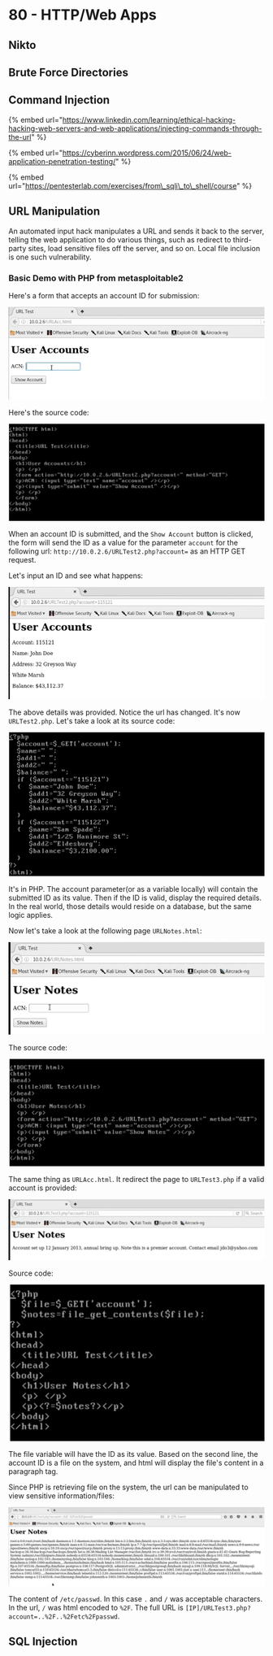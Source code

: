 # 80 - HTTP/Web Apps

## Nikto



## Brute Force Directories



## Command Injection

{% embed url="https://www.linkedin.com/learning/ethical-hacking-hacking-web-servers-and-web-applications/injecting-commands-through-the-url" %}

{% embed url="https://cyberinn.wordpress.com/2015/06/24/web-application-penetration-testing/" %}

{% embed url="https://pentesterlab.com/exercises/from\_sqli\_to\_shell/course" %}

## URL Manipulation

An automated input hack manipulates a URL and sends it back to the server, telling the web application to do various things, such as redirect to third-party sites, load sensitive files off the server, and so on. Local file inclusion is one such vulnerability.

### Basic Demo with PHP from metasploitable2

Here's a form that accepts an account ID for submission:

![](../.gitbook/assets/accpage3.png)

Here's the source code:

![](../.gitbook/assets/urlaccsource.png)

When an account ID is submitted, and the `Show Account` button is clicked, the form will send the ID as a value for the parameter `account` for the following url: `http://10.0.2.6/URLTest2.php?account=` as an HTTP GET request.

Let's input an ID and see what happens:

![](../.gitbook/assets/accresutl4.png)

The above details was provided. Notice the url has changed. It's now `URLTest2.php`. Let's take a look at its source code:

![](../.gitbook/assets/urltest2.png)

It's in PHP. The account parameter\(or as a variable locally\) will contain the submitted ID as its value. Then if the ID is valid, display the required details. In the real world, those details would reside on a database, but the same logic applies.

Now let's take a look at the following page `URLNotes.html`:

![](../.gitbook/assets/urlnotespage.png)

The source code:

![](../.gitbook/assets/urlnotes.png)

The same thing as `URLAcc.html`. It redirect the page to `URLTest3.php` if a valid account is provided:

![](../.gitbook/assets/urltest3result.png)

Source code:

![](../.gitbook/assets/urltestlast.png)

The file variable will have the ID as its value. Based on the second line, the account ID is a file on the system, and html will display the file's content in a paragraph tag.

Since PHP is retrieving file on the system, the url can be manipulated to view sensitive information/files:

![](../.gitbook/assets/pass.png)

The content of `/etc/passwd`. In this case `.` and `/` was acceptable characters. In the url, `/` was html encoded to `%2F`. The full URL is `[IP]/URLTest3.php?account=..%2F..%2Fetc%2Fpasswd`.

## SQL Injection





